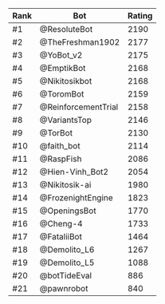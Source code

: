 Rank|Bot|Rating
---|---|---
#1|@ResoluteBot|2190
#2|@TheFreshman1902|2177
#3|@YoBot_v2|2175
#4|@EmptikBot|2168
#5|@Nikitosikbot|2168
#6|@ToromBot|2159
#7|@ReinforcementTrial|2158
#8|@VariantsTop|2146
#9|@TorBot|2130
#10|@faith_bot|2114
#11|@RaspFish|2086
#12|@Hien-Vinh_Bot2|2054
#13|@Nikitosik-ai|1980
#14|@FrozenightEngine|1823
#15|@OpeningsBot|1770
#16|@Cheng-4|1733
#17|@FataliiBot|1464
#18|@Demolito_L6|1267
#19|@Demolito_L5|1088
#20|@botTideEval|886
#21|@pawnrobot|840
